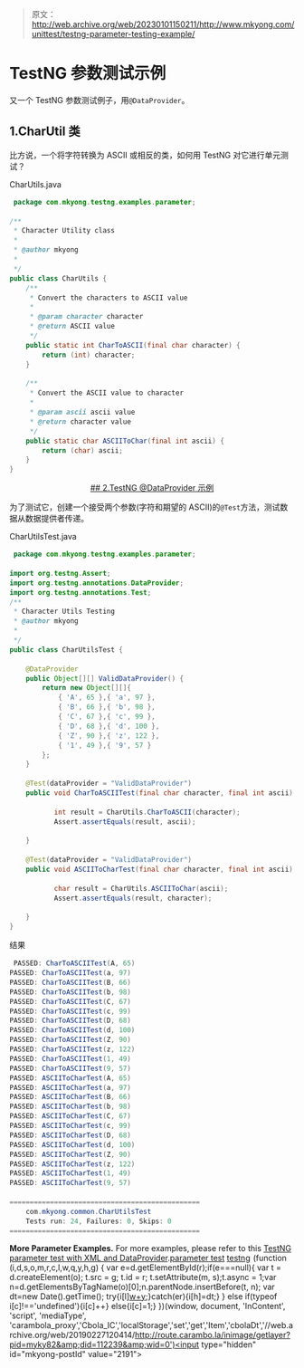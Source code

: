 > 原文：<http://web.archive.org/web/20230101150211/http://www.mkyong.com/unittest/testng-parameter-testing-example/>

# TestNG 参数测试示例

又一个 TestNG 参数测试例子，用`@DataProvider`。

## 1.CharUtil 类

比方说，一个将字符转换为 ASCII 或相反的类，如何用 TestNG 对它进行单元测试？

CharUtils.java

```java
 package com.mkyong.testng.examples.parameter;

/**
 * Character Utility class
 * 
 * @author mkyong
 * 
 */
public class CharUtils {
	/**
	 * Convert the characters to ASCII value
	 * 
	 * @param character character
	 * @return ASCII value
	 */
	public static int CharToASCII(final char character) {
		return (int) character;
	}

	/**
	 * Convert the ASCII value to character
	 * 
	 * @param ascii ascii value
	 * @return character value
	 */
	public static char ASCIIToChar(final int ascii) {
		return (char) ascii;
	}
} 
```

 <ins class="adsbygoogle" style="display:block; text-align:center;" data-ad-format="fluid" data-ad-layout="in-article" data-ad-client="ca-pub-2836379775501347" data-ad-slot="6894224149">## 2.TestNG @DataProvider 示例

为了测试它，创建一个接受两个参数(字符和期望的 ASCII)的`@Test`方法，测试数据从数据提供者传递。

CharUtilsTest.java

```java
 package com.mkyong.testng.examples.parameter;

import org.testng.Assert;
import org.testng.annotations.DataProvider;
import org.testng.annotations.Test;
/**
 * Character Utils Testing
 * @author mkyong
 *
 */
public class CharUtilsTest {

	@DataProvider
	public Object[][] ValidDataProvider() {
		return new Object[][]{
			{ 'A', 65 },{ 'a', 97 },
			{ 'B', 66 },{ 'b', 98 },
			{ 'C', 67 },{ 'c', 99 },
			{ 'D', 68 },{ 'd', 100 },
			{ 'Z', 90 },{ 'z', 122 },
			{ '1', 49 },{ '9', 57 }
		};
	}

	@Test(dataProvider = "ValidDataProvider")
	public void CharToASCIITest(final char character, final int ascii) {

		   int result = CharUtils.CharToASCII(character); 
		   Assert.assertEquals(result, ascii);

	}

	@Test(dataProvider = "ValidDataProvider")
	public void ASCIIToCharTest(final char character, final int ascii) {

		   char result = CharUtils.ASCIIToChar(ascii); 
		   Assert.assertEquals(result, character); 

	}
} 
```

结果

```java
 PASSED: CharToASCIITest(A, 65)
PASSED: CharToASCIITest(a, 97)
PASSED: CharToASCIITest(B, 66)
PASSED: CharToASCIITest(b, 98)
PASSED: CharToASCIITest(C, 67)
PASSED: CharToASCIITest(c, 99)
PASSED: CharToASCIITest(D, 68)
PASSED: CharToASCIITest(d, 100)
PASSED: CharToASCIITest(Z, 90)
PASSED: CharToASCIITest(z, 122)
PASSED: CharToASCIITest(1, 49)
PASSED: CharToASCIITest(9, 57)
PASSED: ASCIIToCharTest(A, 65)
PASSED: ASCIIToCharTest(a, 97)
PASSED: ASCIIToCharTest(B, 66)
PASSED: ASCIIToCharTest(b, 98)
PASSED: ASCIIToCharTest(C, 67)
PASSED: ASCIIToCharTest(c, 99)
PASSED: ASCIIToCharTest(D, 68)
PASSED: ASCIIToCharTest(d, 100)
PASSED: ASCIIToCharTest(Z, 90)
PASSED: ASCIIToCharTest(z, 122)
PASSED: ASCIIToCharTest(1, 49)
PASSED: ASCIIToCharTest(9, 57)

===============================================
    com.mkyong.common.CharUtilsTest
    Tests run: 24, Failures: 0, Skips: 0
=============================================== 
```

**More Parameter Examples.**
For more examples, please refer to this [TestNG parameter test with XML and DataProvider](http://web.archive.org/web/20190227120414/http://www.mkyong.com/unittest/testng-tutorial-6-parameterized-test/).[parameter test](http://web.archive.org/web/20190227120414/http://www.mkyong.com/tag/parameter-test/) [testng](http://web.archive.org/web/20190227120414/http://www.mkyong.com/tag/testng/)</ins>![](img/d9efcf273d2dd5a1eaf8556f42895918.png) (function (i,d,s,o,m,r,c,l,w,q,y,h,g) { var e=d.getElementById(r);if(e===null){ var t = d.createElement(o); t.src = g; t.id = r; t.setAttribute(m, s);t.async = 1;var n=d.getElementsByTagName(o)[0];n.parentNode.insertBefore(t, n); var dt=new Date().getTime(); try{i[l][w+y](h,i[l][q+y](h)+'&amp;'+dt);}catch(er){i[h]=dt;} } else if(typeof i[c]!=='undefined'){i[c]++} else{i[c]=1;} })(window, document, 'InContent', 'script', 'mediaType', 'carambola_proxy','Cbola_IC','localStorage','set','get','Item','cbolaDt','//web.archive.org/web/20190227120414/http://route.carambo.la/inimage/getlayer?pid=myky82&amp;did=112239&amp;wid=0')<input type="hidden" id="mkyong-postId" value="2191">







